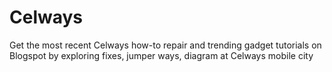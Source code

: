 # Celways
Get the most recent Celways how-to repair and trending gadget tutorials on Blogspot by exploring fixes, jumper ways, diagram at Celways mobile city
